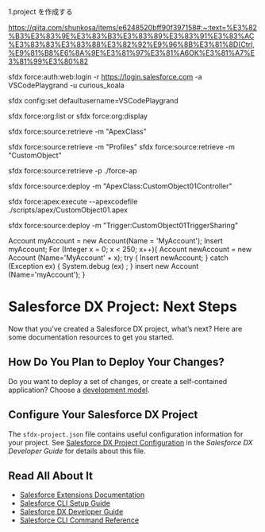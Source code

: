 1.project を作成する

https://qiita.com/shunkosa/items/e6248520bff90f397158#:~:text=%E3%82%B3%E3%83%9E%E3%83%B3%E3%83%89%E3%83%91%E3%83%AC%E3%83%83%E3%83%88%E3%82%92%E9%96%8B%E3%81%8D(Ctrl,%E9%81%B8%E6%8A%9E%E3%81%97%E3%81%A6OK%E3%81%A7%E3%81%99%E3%80%82


sfdx force:auth:web:login -r https://login.salesforce.com -a VSCodePlaygrand -u curious_koala

sfdx config:set defaultusername=VSCodePlaygrand

sfdx force:org:list
or
sfdx force:org:display

sfdx force:source:retrieve -m "ApexClass"

sfdx force:source:retrieve -m "Profiles"
sfdx force:source:retrieve -m "CustomObject"

sfdx force:source:retrieve -p ./force-ap

sfdx force:source:deploy -m "ApexClass:CustomObject01Controller"

sfdx force:apex:execute --apexcodefile ./scripts/apex/CustomObject01.apex

sfdx force:source:deploy -m "Trigger:CustomObject01TriggerSharing"

Account myAccount = new Account(Name = 'MyAccount');
Insert myAccount;
For (Integer x = 0; x < 250; x++){
   Account newAccount = new Account (Name='MyAccount' + x);
   try {
        Insert newAccount;
   } catch (Exception ex) {
        System.debug (ex) ;
   }
   insert new Account (Name='myAccount');
}

# Salesforce DX Project: Next Steps

Now that you’ve created a Salesforce DX project, what’s next? Here are some documentation resources to get you started.

## How Do You Plan to Deploy Your Changes?

Do you want to deploy a set of changes, or create a self-contained application? Choose a [development model](https://developer.salesforce.com/tools/vscode/en/user-guide/development-models).

## Configure Your Salesforce DX Project

The `sfdx-project.json` file contains useful configuration information for your project. See [Salesforce DX Project Configuration](https://developer.salesforce.com/docs/atlas.en-us.sfdx_dev.meta/sfdx_dev/sfdx_dev_ws_config.htm) in the _Salesforce DX Developer Guide_ for details about this file.

## Read All About It

- [Salesforce Extensions Documentation](https://developer.salesforce.com/tools/vscode/)
- [Salesforce CLI Setup Guide](https://developer.salesforce.com/docs/atlas.en-us.sfdx_setup.meta/sfdx_setup/sfdx_setup_intro.htm)
- [Salesforce DX Developer Guide](https://developer.salesforce.com/docs/atlas.en-us.sfdx_dev.meta/sfdx_dev/sfdx_dev_intro.htm)
- [Salesforce CLI Command Reference](https://developer.salesforce.com/docs/atlas.en-us.sfdx_cli_reference.meta/sfdx_cli_reference/cli_reference.htm)
